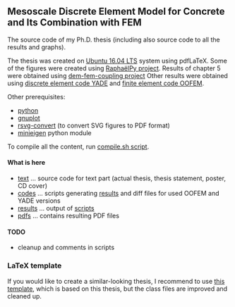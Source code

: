 ## Mesoscale Discrete Element Model for Concrete and Its Combination with FEM
The source code of my Ph.D. thesis (including also source code to all the results and graphs).

The thesis was created on [Ubuntu 16.04 LTS](http://www.ubuntu.com/) system using pdfLaTeX.
Some of the figures were created using [RaphaëlPy project](http://github.com/stranskyjan/raphaelpy).
Results of chapter 5 were obtained using [dem-fem-coupling project](http://github.com/stranskyjan/dem-fem-coupling)
Other results were obtained using [discrete element code YADE](http://yade-dem.org) and [finite element code OOFEM](http://www.oofem.org).

Other prerequisites:
- [python](http://www.python.org/)
- [gnuplot](http://www.gnuplot.info/)
- [rsvg-convert](http://librsvg.sourceforge.net/) (to convert SVG figures to PDF format)
- [minieigen](https://github.com/eudoxos/minieigen) python module

To compile all the content, run [compile.sh script](compile.sh).

#### What is here
- [text](text) ... source code for text part (actual thesis, thesis statement, poster, CD cover)
- [codes](codes) ... scripts generating [results](results) and diff files for used OOFEM and YADE versions
- [results](results) ... output of [scripts](codes/scripts)
- [pdfs](pdfs) ... contains resulting PDF files

#### TODO
- cleanup and comments in scripts

### LaTeX template
If you would like to create a similar-looking thesis, I recommend to use [this template](https://github.com/stranskyjan/phd-thesis-template), which is based on this thesis, but the class files are improved and cleaned up.
